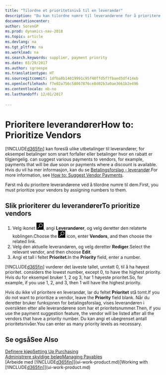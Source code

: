 ```yaml
---
title: "Tilordne et prioritetsnivå til en leverandør"
description: "Du kan tilordne numre til leverandørene for å prioritere dem og forenkle betalingsforslag i Dynamics NAV."
documentationcenter: 
author: SorenGP
ms.prod: dynamics-nav-2018
ms.topic: article
ms.devlang: na
ms.tgt_pltfrm: na
ms.workload: na
ms.search.keywords: supplier, payment priority
ms.date: 03/29/2017
ms.author: sgroespe
ms.translationtype: HT
ms.sourcegitcommit: 1dfba8b14019991c95f40ffd5f7fbaed5df414eb
ms.openlocfilehash: f7e02a756c58067876ce8d02b3a0ae3661b2e496
ms.contentlocale: nb-no
ms.lasthandoff: 12/01/2017

---
```

# <a name="how-to-prioritize-vendors"></a><span data-ttu-id="11969-103">Prioritere leverandører</span><span class="sxs-lookup"><span data-stu-id="11969-103">How to: Prioritize Vendors</span></span>
[!INCLUDE[d365fin](includes/d365fin_md.md)]<span data-ttu-id="11969-104"> kan foreslå ulike utbetalinger til leverandører, for eksempel betalinger som snart forfaller eller betalinger hvor en rabatt er tilgjengelig.</span><span class="sxs-lookup"><span data-stu-id="11969-104"> can suggest various payments to vendors, for example, payments that will be due soon or payments where a discount is available.</span></span> <span data-ttu-id="11969-105">Hvis du vil ha mer informasjon, kan du se [Betalingsforslag - leverandør](payables-how-suggest-vendor-payments.md).</span><span class="sxs-lookup"><span data-stu-id="11969-105">For more information, see [How to: Suggest Vendor Payments](payables-how-suggest-vendor-payments.md).</span></span>

<span data-ttu-id="11969-106">Først må du prioritere leverandørene ved å tilordne numre til dem.</span><span class="sxs-lookup"><span data-stu-id="11969-106">First, you must prioritize your vendors by assigning numbers to them.</span></span>

## <a name="to-prioritize-vendors"></a><span data-ttu-id="11969-107">Slik prioriterer du leverandører</span><span class="sxs-lookup"><span data-stu-id="11969-107">To prioritize vendors</span></span>
1. <span data-ttu-id="11969-108">Velg ikonet ![Søk etter side eller rapport](media/ui-search/search_small.png "Søk etter side eller rapport"), angi **Leverandører**, og velg deretter den relaterte koblingen.</span><span class="sxs-lookup"><span data-stu-id="11969-108">Choose the ![Search for Page or Report](media/ui-search/search_small.png "Search for Page or Report icon") icon, enter **Vendors**, and then choose the related link.</span></span>
2. <span data-ttu-id="11969-109">Velg den aktuelle leverandøren, og velg deretter **Rediger**.</span><span class="sxs-lookup"><span data-stu-id="11969-109">Select the relevant vendor, and then choose **Edit**.</span></span>
3. <span data-ttu-id="11969-110">Angi et tall i feltet **Prioritet**.</span><span class="sxs-lookup"><span data-stu-id="11969-110">In the **Priority** field, enter a number.</span></span>

[!INCLUDE[d365fin](includes/d365fin_md.md)]<span data-ttu-id="11969-111"> vurderer det laveste tallet, unntatt 0, til å ha høyest prioritet.</span><span class="sxs-lookup"><span data-stu-id="11969-111"> considers the lowest number, except 0, to have the highest priority.</span></span> <span data-ttu-id="11969-112">Hvis du for eksempel bruker 1, 2 og 3, har 1 høyeste prioritet.</span><span class="sxs-lookup"><span data-stu-id="11969-112">So, for example, if you use 1, 2, and 3, then 1 will have the highest priority.</span></span>

<span data-ttu-id="11969-113">Hvis du ikke vil prioritere en leverandør, lar du feltet **Prioritet** stå tomt.</span><span class="sxs-lookup"><span data-stu-id="11969-113">If you do not want to prioritize a vendor, leave the **Priority** field blank.</span></span> <span data-ttu-id="11969-114">Når du deretter bruker funksjonen for betalingsforslag, vises leverandøren i oversikten etter alle leverandørene som har et prioritetsnummer.</span><span class="sxs-lookup"><span data-stu-id="11969-114">Then, if you use the payment suggestion feature, the vendor will be listed after all the vendors that have a priority number.</span></span> <span data-ttu-id="11969-115">Du kan angi et ubegrenset antall prioritetsnivåer.</span><span class="sxs-lookup"><span data-stu-id="11969-115">You can enter as many priority levels as necessary.</span></span>

## <a name="see-also"></a><span data-ttu-id="11969-116">Se også</span><span class="sxs-lookup"><span data-stu-id="11969-116">See Also</span></span>
[<span data-ttu-id="11969-117">Definere kjøp</span><span class="sxs-lookup"><span data-stu-id="11969-117">Setting Up Purchasing</span></span>](purchasing-setup-purchasing.md)  
[<span data-ttu-id="11969-118">Administrere skyldige beløp</span><span class="sxs-lookup"><span data-stu-id="11969-118">Managing Payables</span></span>](payables-manage-payables.md)  
<span data-ttu-id="11969-119">[Arbeide med [!INCLUDE[d365fin](includes/d365fin_md.md)]](ui-work-product.md)</span><span class="sxs-lookup"><span data-stu-id="11969-119">[Working with [!INCLUDE[d365fin](includes/d365fin_md.md)]](ui-work-product.md)</span></span>

